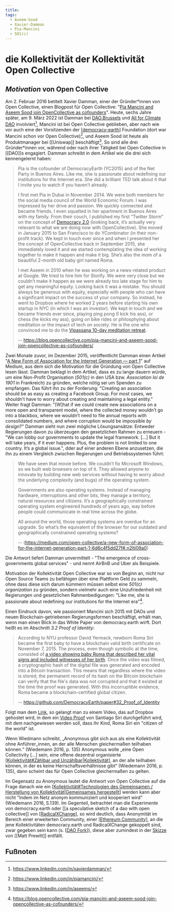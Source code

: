 ```yaml
---
title:
tags:
  - Aseem-Sood
  - Xavier-Damman
  - Pia-Mancini
  - 501(c)
---
```


# die Kollektivität der Kollektivität Open Collective

## _Motivation_ von Open Collective

Am 2. Februar 2016 betitelt Xavier Damman, einer der Gründer\*innen von Open Collective, einen Blogpost für Open Collective: "[Pia Mancini and Aseem Sood join OpenCollective as cofounders](https://blog.opencollective.com/pia-mancini-and-aseem-sood-join-opencollective-as-cofounders/)".
Heute, sechs Jahre später, am 9. März 2022 ist Damman bei [DAO.Brussels](https://dao.brussels/) und [All for Climate DAO](https://dao.allforclimate.earth/) involviert[^1], Mancini ist bei Open Collective geblieben, aber nach wie vor auch eine der Vorsitzenden der [[democracy-earth]] Foundation (dort war Mancini schon vor Open Collective)[^2], und Aseem Sood ist heute als Produktmanager bei [[Uniswap]] beschäftigt[^3]. So sind alle drei Gründer*innen vor, während oder nach ihrer Tätigkeit bei Open Collective in [[DAO]]s engagiert.
Damman schreibt in dem Artikel wie die drei sich kennengelernt haben:
> Pia is the cofounder of DemocracyEarth (YC2015) and of the Net Party in Buenos Aires. Like me, she is passionate about redefining our institutions for the Internet era. She did a brilliant TED talk about it that I invite you to watch if you haven’t already.
> 
> I first met Pia in Dubai in November 2014. We were both members for the social media council of the World Economic Forum. I was impressed by her drive and passion. We quickly connected and became friends. I even squatted in her apartment in Buenos Aires with my family. From their couch, I published my first “Twitter Storm” on the concept of [Democracy 2.0](https://twitter.com/xdamman/status/542794301424795648) (looking back, it’s actually very relevant to what we are doing now with OpenCollective). She moved in January 2015 to San Francisco to do YCombinator (in their non-profit track). We kept in touch ever since and when I presented her the concept of OpenCollective back in September 2015, she immediately loved it and we started contemplating the idea of working together to make it happen and make it big. She’s also the mom of a beautiful 2-month old baby girl named Roma.
> 
> I met Aseem in 2010 when he was working on a news-related product at Google. We tried to hire him for Storify. We were very close but we couldn’t make it happen as we were already too late stage for him to get any meaningful equity. Looking back it was a mistake. You should always be generous with equity, especially with people who can have a significant impact on the success of your company. So instead, he went to Dropbox where he worked 2 years before starting his own startup in NYC (in which I was an investor). We kept in touch and we became friends ever since, playing ping pong (I kick his ass), or chess (he kicks my ass), going on bike rides or philosphying about meditation or the impact of tech on society. He is the one who convinced me to do the [Vipassana 10-day meditation retreat](https://medium.com/@xdamman/my-10-day-meditation-retreat-in-silence-71abda54940e#.7oy3b338c).
> 
> -- https://blog.opencollective.com/pia-mancini-and-aseem-sood-join-opencollective-as-cofounders/

Zwei Monate zuvor, im Dezember 2015, veröffentlicht Damman einen Artikel "[A New Form of Association for the Internet Generation — part 1](https://medium.com/open-collective/a-new-form-of-association-for-the-internet-generation-part-1-6d6c4f5dd27f#.n2ltj09a0)" auf Medium, aus dem sich die Motivation für die Gründung von Open Collective lesen lässt.
Damman beklagt in dem Artikel, dass es zu lange dauern würde, um eine Non-Profit Organisation (_501(c)_ in den USA bzw. _Association loi de 1901_ in Frankreich) zu gründen, welche nötig sei um Spenden zu empfangen. Das führt ihn zu der Forderung: "Creating an association should be as easy as creating a Facebook Group. For most cases, we shouldn’t have to worry about creating and maintaining a legal entity." Weiter fragt Damman: "[W]hat if we could create new associations on a more open and transparent model, where the collected money wouldn’t go into a blackbox, where we wouldn’t need to file annual reports with consolidated numbers, and where corruption would be impossible _by design_?" Damman sieht nun zwei mögliche Lösungsansätze: Entweder Regierungen davon zu überzeugen den gesetzlichen Rahmen zu erneuern - "We can lobby our governments to update the legal framework. [...] But it will take years, if it ever happens. Plus, the problem is not limited to one country. It’s a global issue.", dder auf einer anderen Ebene anzusetzen, die ihn zu einem Vergleich zwischen Regierungen und Betriebssystemen führt:
> We have seen that movie before. We couldn’t fix Microsoft Windows, so we built web browsers on top of it. They allowed anyone to innovate by building new web services without having to worry about the underlying complexity (and bugs) of the operating system.
> 
> Governments are also operating systems. Instead of managing hardware, interruptions and other bits, they manage a territory, natural resources and citizens. It’s a geographically constrained operating system engineered hundreds of years ago, way before people could communicate in real time across the globe.
> 
> All around the world, those operating systems are overdue for an upgrade. So what’s the equivalent of the browser for our outdated and geographically constrained operating systems?
> 
> -- (https://medium.com/open-collective/a-new-form-of-association-for-the-internet-generation-part-1-6d6c4f5dd27f#.n2ltj09a0)

Die Antwort liefert Damman unvermittelt - "The emergence of cross-governments global services" - und nennt AirBnB und Uber als Beispiele.

Motivation der Kollektivität Open Collective war so von Beginn an, nicht nur Open Source Teams zu befähigen über eine Plattform Geld zu sammeln, ohne dass diese sich darum kümmern müssen selbst eine _501(c) organization_ zu gründen, sondern vielmehr auch eine Unzufriedenheit mit Regierungen und gesetzlichen Rahmenbedigungen: "Like me, she is passionate about redefining our institutions for the Internet era"[^4].

Einen Eindruck davon, wie passioniert Mancini sich 2015 mit DAOs und neuen Blockchain-getriebenen Regierungsformen beschäftigt, erhält man, wenn man einen Blick in das White Paper von democracy.earth wirft. Dort heißt es im Abschnitt _3.2 Proof of Identity_:
> According to NYU professor David Yermack, newborn Roma Siri became the first baby to have a blockchain valid birth certificate on November 7, 2015. The process, even though symbolic at the time, consisted of [a video showing baby Roma that described her vital signs and included witnesses of her birth](https://www.dropbox.com/s/tsi4xo4k6j1jsa6/Blockchain%20Birth%20Certificate%20of%20Roma%20Siri%20-%20Daughter%20of%20Santiago%20Siri%20%28father%29%20and%20Pia%20Mancini%20%28mother%29.MOV?dl=0). Once the video was filmed, a cryptographic hash of the digital file was generated and encoded into a Bitcoin transaction. This means that regardless where the video is stored, the permanent record of its hash on the Bitcoin blockchain can verify that the file's data was not corrupted and that it existed at the time the proof was generated. With this incorruptible evidence, Roma became a blockchain-certified global citizen.
> 
> -- https://github.com/DemocracyEarth/paper#32_Proof_of_Identity

Folgt man dem [Link](https://www.dropbox.com/s/tsi4xo4k6j1jsa6/Blockchain%20Birth%20Certificate%20of%20Roma%20Siri%20-%20Daughter%20of%20Santiago%20Siri%20%28father%29%20and%20Pia%20Mancini%20%28mother%29.MOV?dl=0), so gelangt man zu einem Video, das auf Dropbox gehostet wird, in dem ein [Video Proof](https://github.com/DemocracyEarth/paper#322-video-proof) von Santiago Siri durchgeführt wird, mit dem nachgewiesen werden soll, dass ihr Kind, Roma Siri ein "citizen of the world" ist.

Wenn Wiedmann schreibt, „Anonymous gibt sich aus als eine Kollektivität ohne Anführer_innen, an der alle Menschen gleichermaßen teilhaben können.“ (Wiedemann 2016, p. 135) Anonymous wolle „eine Open Collectivity […] sein, eine offene dezentral organisierte [[Kollektivität#Zählbar und Unzählbar|Kollektivität]], an der alle teilhaben können, in der es keine Herrschaftsverhältnisse gibt“ (Wiedemann 2016, p. 135), dann scheint das für Open Collective gleichermaßen zu gelten.

Im Gegensatz zu Anonymous lautet die Antwort von Open Collective auf die Frage danach wie ein [[Kollektivität#Technologien des Gemeinsamen / Herstellung von Kollektivität|Gemeinsames hergestellt]] werden kann aber nicht "Indem im Netz anonym kommuniziert und kooperiert wird" (Wiedemann 2016, S.139). Im Gegenteil, betrachtet man die Experimente von democracy.earth oder [[a speculative sketch of a dao with open collective]] von [[RadicalXChange]], so wird deutlich, dass Anonymität im Bereich einer erweiterten Community, einer [[Ethereum Community]], an die jene Kollektivitäten democracy.earth und RadicalXChange gekoppelt sind, zwar gegeben sein kann (s. [[DAO Fork]]), diese aber zumindest in der [Skizze](https://www.radicalxchange.org/media/blog/a-speculative-sketch-of-a-dao-with-open-collective/) von [[Matt Prewitt]] entfällt.

## Fußnoten
[^1]: https://www.linkedin.com/in/xavierdamman/
[^2]: https://www.linkedin.com/in/piamancini/
[^3]: https://www.linkedin.com/in/aseems/
[^4]: https://blog.opencollective.com/pia-mancini-and-aseem-sood-join-opencollective-as-cofounders/

[//begin]: # "Autogenerated link references for markdown compatibility"
[democracy-earth]: democracy-earth.md "democracy.earth"
[Kollektivität#Zählbar und Unzählbar|Kollektivität]: Kollektivität.md "(Ambiguitäten der) Kollektivität"
[Kollektivität#Technologien des Gemeinsamen / Herstellung von Kollektivität|Gemeinsames hergestellt]: Kollektivität.md "(Ambiguitäten der) Kollektivität"
[RadicalXChange]: RadicalxChange.md "RadicalxChange"
[Ethereum Community]: <Ethereum community.md> "Ethereum community"
[DAO Fork]: <DAO fork.md> "DAO fork"
[//end]: # "Autogenerated link references"